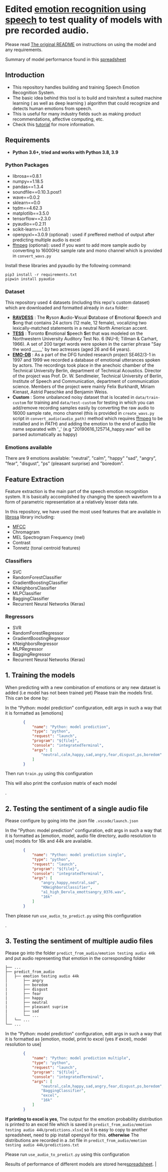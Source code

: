 # Edited [emotion recognition using speech](https://github.com/x4nth055/emotion-recognition-using-speech) to test quality of models with pre recorded audio.

Please read [The original README](https://github.com/NeneMatsuki/emotion-recognition-using-speech/blob/master/README_original.md) on instructions on using the model and any requirements. 

Summary of model performance found in this [spreadsheet](https://docs.google.com/spreadsheets/d/1eKX86JusWnL_1YBtDadtsKyx1cQiSuedk0V_xlTiHLw/edit?usp=sharing)

## Introduction
- This repository handles building and training Speech Emotion Recognition System.
- The basic idea behind this tool is to build and train/test a suited machine learning ( as well as deep learning ) algorithm that could recognize and detects human emotions from speech.
- This is useful for many industry fields such as making product recommendations, affective computing, etc.
- Check this [tutorial](https://www.thepythoncode.com/article/building-a-speech-emotion-recognizer-using-sklearn) for more information.
## Requirements
- **Python 3.6+, tried and works with Python 3.8, 3.9**
### Python Packages
- librosa==0.8.1
- numpy==1.18.5
- pandas==1.3.4
- soundfile==0.10.3.post1
- wave==0.0.2
- sklearn==0.0
- tqdm==4.62.3
- matplotlib==3.5.0
- tensorflow==2.3.0
- pyaudio==0.2.11
- scikit-learn==1.0.1
- openpyxl==3.0.9 (optional) : used if preffered method of output after predicting multiple audio is excel
- [ffmpeg](https://ffmpeg.org/) (optional): used if you want to add more sample audio by converting to 16000Hz sample rate and mono channel which is provided in ``convert_wavs.py``

Install these libraries and pyaudio by the following command:
```
pip3 install -r requirements.txt
pipwin install pyaudio
```

### Dataset
This repository used 4 datasets (including this repo's custom dataset) which are downloaded and formatted already in `data` folder:
- [**RAVDESS**](https://zenodo.org/record/1188976) : The **R**yson **A**udio-**V**isual **D**atabase of **E**motional **S**peech and **S**ong that contains 24 actors (12 male, 12 female), vocalizing two lexically-matched statements in a neutral North American accent.
- [**TESS**](https://tspace.library.utoronto.ca/handle/1807/24487) : **T**oronto **E**motional **S**peech **S**et that was modeled on the Northwestern University Auditory Test No. 6 (NU-6; Tillman & Carhart, 1966). A set of 200 target words were spoken in the carrier phrase "Say the word _____' by two actresses (aged 26 and 64 years).
- [**EMO-DB**](http://emodb.bilderbar.info/docu/) : As a part of the DFG funded research project SE462/3-1 in 1997 and 1999 we recorded a database of emotional utterances spoken by actors. The recordings took place in the anechoic chamber of the Technical University Berlin, department of Technical Acoustics. Director of the project was Prof. Dr. W. Sendlmeier, Technical University of Berlin, Institute of Speech and Communication, department of communication science. Members of the project were mainly Felix Burkhardt, Miriam Kienast, Astrid Paeschke and Benjamin Weiss.
- **Custom** : Some unbalanced noisy dataset that is located in `data/train-custom` for training and `data/test-custom` for testing in which you can add/remove recording samples easily by converting the raw audio to 16000 sample rate, mono channel (this is provided in `create_wavs.py` script in ``convert_audio(audio_path)`` method which requires [ffmpeg](https://ffmpeg.org/) to be installed and in *PATH*) and adding the emotion to the end of audio file name separated with '_' (e.g "20190616_125714_happy.wav" will be parsed automatically as happy)


### Emotions available
There are 9 emotions available: "neutral", "calm", "happy" "sad", "angry", "fear", "disgust", "ps" (pleasant surprise) and "boredom".
## Feature Extraction
Feature extraction is the main part of the speech emotion recognition system. It is basically accomplished by changing the speech waveform to a form of parametric representation at a relatively lesser data rate.

In this repository, we have used the most used features that are available in [librosa](https://github.com/librosa/librosa) library including:
- [MFCC](https://en.wikipedia.org/wiki/Mel-frequency_cepstrum)
- Chromagram 
- MEL Spectrogram Frequency (mel)
- Contrast
- Tonnetz (tonal centroid features)

### Classifiers
- SVC
- RandomForestClassifier
- GradientBoostingClassifier
- KNeighborsClassifier
- MLPClassifier
- BaggingClassifier
- Recurrent Neural Networks (Keras)
### Regressors
- SVR
- RandomForestRegressor
- GradientBoostingRegressor
- KNeighborsRegressor
- MLPRegressor
- BaggingRegressor
- Recurrent Neural Networks (Keras)

## 1. Training the models 
When predicting with a new combination of emotions or any new dataset is added (i.e model has not been trained yet) Please train the models first. This can be done by:

In the "Python: model prediction" configuration, edit args in such a way that it is formatted as [emotions]

```.json
        {
            "name": "Python: model prediction",
            "type": "python",
            "request": "launch",
            "program": "${file}",
            "console": "integratedTerminal",
            "args": [
                "neutral,calm,happy,sad,angry,fear,disgust,ps,boredom"
            ]
        }

```

Then run `train.py` using this configuration

This will also print the confusion matrix of each model

.


## 2. Testing the sentiment of a single audio file 
Please configure by going into the .json file `.vscode/launch.json`

In the "Python: model prediction" configuration, edit args in such a way that it is formatted as [emotion, model, audio file directory, audio resolution to use]
models for 16k and 44k are available.

```.json
        {
            "name": "Python: model prediction single",
            "type": "python",
            "request": "launch",
            "program": "${file}",
            "console": "integratedTerminal",
            "args": [
                "angry,happy,neutral,sad",
                "KNeighborsClassifier",
                "a1_high_Dervla_emottsangry_0376.wav",
                "16k"
            ]
        }

```

Then please run `use_audio_to_predict.py` using this configuration

.

## 3. Testing the sentiment of multiple audio files

Please go into the folder `predict_from_audio/emotion testing audio 44k` and put audio representing that emotion in the corresponding folder
        
    ├── ...
    ├── predict_from_audio                    
    │   ├── emotion testing audio 44k          
    │       ├── angry         
    |       ├── boredom
    |       ├── disgust
    |       ├── fear
    |       ├── happy
    |       ├── neutral
    |       ├── pleasant suprise
    |       ├── sad
    │       └── ...
    │   └── ...  
    └── ...      
    

In the "Python: model prediction" configuration, edit args in such a way that it is formatted as [emotion, model, print to excel (yes if excel), model resolution to use]

```.json
        {
            "name": "Python: model prediction multiple",
            "type": "python",
            "request": "launch",
            "program": "${file}",
            "console": "integratedTerminal",
            "args": [
                "neutral,calm,happy,sad,angry,fear,disgust,ps,boredom",
                "BaggingClassifier",
                "excel",
                "16k"
            ]
        }

```

**If printing to excel is yes**, The output for the emotion probability distribution is printed to an excel file which is saved in `predict_from_audio/emotion testing audio 44k/predictions.xlsx`( so it is easy to copy to another spreadsheet, need to pip install openpyxl for this. **otherwise** The distributions are recorded in a .txt file in `predict_from_audio/emotion testing audio 44k/predictions.txt`

Please run `use_audio_to_predict.py` using this configuration

Results of performance of different models are stored here[spreadsheet](https://docs.google.com/spreadsheets/d/1eKX86JusWnL_1YBtDadtsKyx1cQiSuedk0V_xlTiHLw/edit?usp=sharing). |

